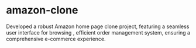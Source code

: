 # amazon-clone
Developed a robust  Amazon home page clone project, featuring a seamless user interface for browsing ,  efficient order management system, ensuring a comprehensive e-commerce experience.
